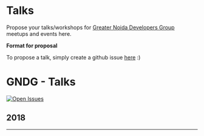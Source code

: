 # Talks

Propose your talks/workshops for [Greater Noida Developers Group](http://www.gndg.in/) meetups and events here.


**Format for proposal**

To propose a talk, simply create a github issue [here](https://github.com/GNDG/talks/issues/new) :)


GNDG - Talks
=============
 [![Open Issues](https://img.shields.io/github/issues/gndg/talks.svg)](https://github.com/gndg/talks/issues?q=is%3Aopen+)

## 2018


---
